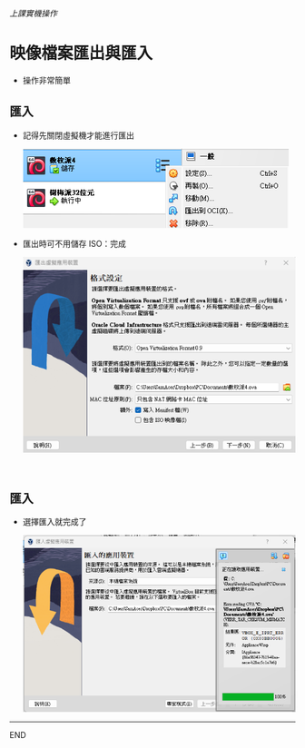 *上課實機操作*

# 映像檔案匯出與匯入

- 操作非常簡單

## 匯入

- 記得先關閉虛擬機才能進行匯出

  ![img](images/img_30.png)
- 匯出時可不用儲存 ISO：完成

  ![img](images/img_31.png)

</br>

## 匯入

- 選擇匯入就完成了

  ![](images/img_33.png)

---

END
